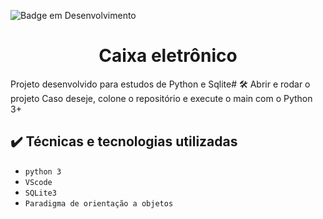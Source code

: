 ![Badge em Desenvolvimento](http://img.shields.io/static/v1?label=STATUS&message=EM%20DESENVOLVIMENTO&color=GREEN&style=for-the-badge)
<h1 align = "center">Caixa eletrônico</h1>
Projeto desenvolvido para estudos de Python e Sqlite#
🛠️ Abrir e rodar o projeto
Caso deseje, colone o repositório e execute o main com o Python 3+

## ✔️ Técnicas e tecnologias utilizadas

- ``python 3``
- ``VScode``
- ``SQLite3``
- ``Paradigma de orientação a objetos``

